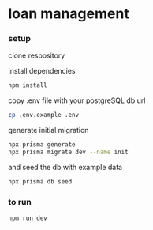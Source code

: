# loan management

### setup 

clone respository

install dependencies
```bash
npm install
```

copy .env file with your postgreSQL db url
```bash
cp .env.example .env
```

generate initial migration
```bash
npx prisma generate
npx prisma migrate dev --name init
```

and seed the db with example data
```bash
npx prisma db seed
```

### to run 

```bash
npm run dev
```